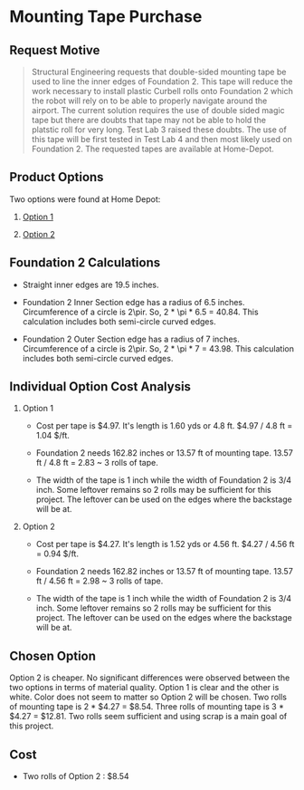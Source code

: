 # Mounting Tape Purchase

## Request Motive

> Structural Engineering requests that double-sided mounting tape be used to line the inner edges of Foundation 2. This tape will reduce the work necessary to install plastic Curbell rolls onto Foundation 2 which the robot will rely on to be able to properly navigate around the airport. The current solution requires the use of double sided magic tape but there are doubts that tape may not be able to hold the platstic roll for very long. Test Lab 3 raised these doubts. The use of this tape will be first tested in Test Lab 4 and then most likely used on Foundation 2. The requested tapes are available at Home-Depot. 

## Product Options

Two options were found at Home Depot:

1. [Option 1](https://www.homedepot.com/p/3M-Scotch-1-in-x-1-60-yds-Permanent-Double-Sided-Clear-Mounting-Tape-410DC-SF/203936785)

1. [Option 2](https://www.homedepot.com/p/3M-1-in-x-1-52-yds-Permanent-Double-Sided-Indoor-Mounting-Tape-214DC-SF/202287313)

## Foundation 2 Calculations

* Straight inner edges are 19.5 inches.

* Foundation 2 Inner Section edge has a radius of 6.5 inches. Circumference of a circle is 2\pir. So, 2 * \pi * 6.5 = 40.84. This calculation includes both semi-circle curved edges.

* Foundation 2 Outer Section edge has a radius of 7 inches. Circumference of a circle is 2\pir. So, 2 * \pi * 7 = 43.98. This calculation includes both semi-circle curved edges.

## Individual Option Cost Analysis

1. Option 1

   * Cost per tape is $4.97. It's length is 1.60 yds or 4.8 ft. $4.97 / 4.8 ft = 1.04 $/ft.

   * Foundation 2 needs 162.82 inches or 13.57 ft of mounting tape. 13.57 ft / 4.8 ft = 2.83 ~ 3 rolls of tape.

   * The width of the tape is 1 inch while the width of Foundation 2 is 3/4 inch. Some leftover remains so 2 rolls may be sufficient for this project. The leftover can be used on the edges where the backstage will be at.

1. Option 2

   * Cost per tape is $4.27. It's length is 1.52 yds or 4.56 ft. $4.27 / 4.56 ft = 0.94 $/ft.

   * Foundation 2 needs 162.82 inches or 13.57 ft of mounting tape. 13.57 ft / 4.56 ft = 2.98 ~ 3 rolls of tape.

   * The width of the tape is 1 inch while the width of Foundation 2 is 3/4 inch. Some leftover remains so 2 rolls may be sufficient for this project. The leftover can be used on the edges where the backstage will be at.

## Chosen Option

Option 2 is cheaper. No significant differences were observed between the two options in terms of material quality. Option 1 is clear and the other is white. Color does not seem to matter so Option 2 will be chosen. Two rolls of mounting tape is 2 * $4.27 = $8.54. Three rolls of mounting tape is 3 * $4.27 = $12.81. Two rolls seem sufficient and using scrap is a main goal of this project.

## Cost

* Two rolls of Option 2 : $8.54
